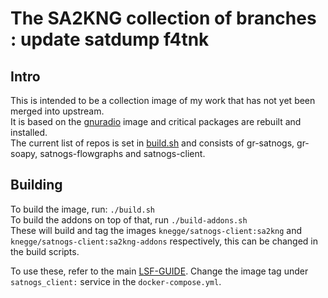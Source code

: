 # The SA2KNG collection of branches : update satdump f4tnk

## Intro
This is intended to be a collection image of my work that has not yet been merged into upstream.<br>
It is based on the [gnuradio](https://gitlab.com/librespacefoundation/docker-gnuradio) image and critical packages are rebuilt and installed.<br>
The current list of repos is set in [build.sh](build.sh) and consists of gr-satnogs, gr-soapy, satnogs-flowgraphs and satnogs-client.

## Building
To build the image, run: `./build.sh`<br>
To build the addons on top of that, run `./build-addons.sh`<br>
These will build and tag the images `knegge/satnogs-client:sa2kng` and `knegge/satnogs-client:sa2kng-addons` respectively, this can be changed in the build scripts.

To use these, refer to the main [LSF-GUIDE](../lsf/LSF-GUIDE.md). Change the image tag under `satnogs_client:` service in the `docker-compose.yml`.
